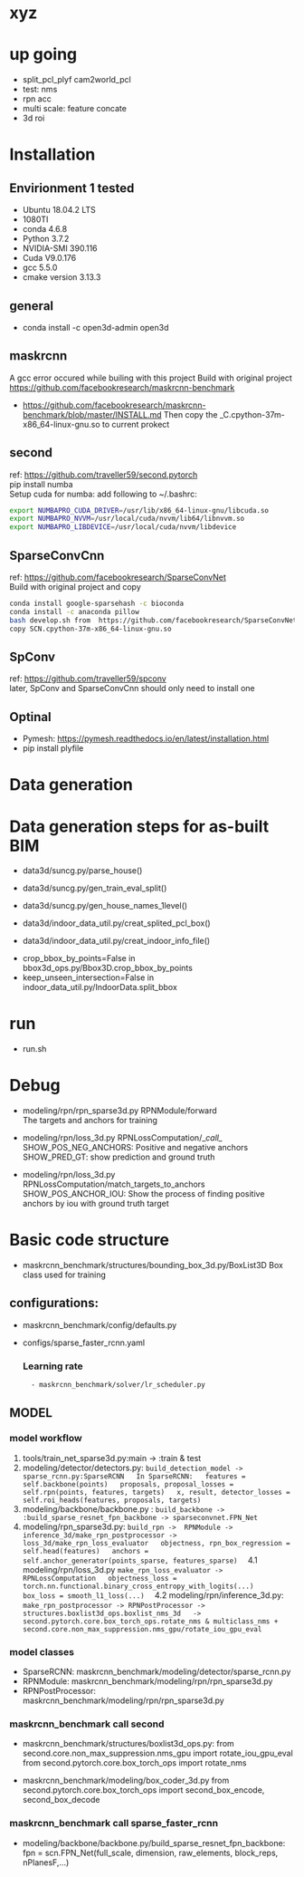 # xyz


# up going
- split_pcl_plyf cam2world_pcl
- test: nms
- rpn acc
- multi scale: feature concate
- 3d roi

# Installation

## Envirionment 1 tested
- Ubuntu 18.04.2 LTS
- 1080TI
- conda 4.6.8
- Python 3.7.2
- NVIDIA-SMI 390.116
- Cuda V9.0.176
- gcc 5.5.0
- cmake version 3.13.3

## general
- conda install -c open3d-admin open3d

## maskrcnn
A gcc error occured while builing with this project
Build with original project https://github.com/facebookresearch/maskrcnn-benchmark
- https://github.com/facebookresearch/maskrcnn-benchmark/blob/master/INSTALL.md
Then copy the \_C.cpython-37m-x86_64-linux-gnu.so to current prokect

## second
ref: https://github.com/traveller59/second.pytorch  
pip install numba  
Setup cuda for numba: add following to ~/.bashrc: 
``` bash
export NUMBAPRO_CUDA_DRIVER=/usr/lib/x86_64-linux-gnu/libcuda.so 
export NUMBAPRO_NVVM=/usr/local/cuda/nvvm/lib64/libnvvm.so 
export NUMBAPRO_LIBDEVICE=/usr/local/cuda/nvvm/libdevice 
```

## SparseConvCnn
ref: https://github.com/facebookresearch/SparseConvNet  
Build with original project and copy  
``` bash
conda install google-sparsehash -c bioconda
conda install -c anaconda pillow
bash develop.sh from  https://github.com/facebookresearch/SparseConvNet
copy SCN.cpython-37m-x86_64-linux-gnu.so
```

## SpConv        
ref: https://github.com/traveller59/spconv  
later, SpConv and SparseConvCnn should only need to install one

## Optinal
- Pymesh: https://pymesh.readthedocs.io/en/latest/installation.html
- pip install plyfile


# Data generation

# Data generation steps for as-built BIM

-  data3d/suncg.py/parse_house()
-  data3d/suncg.py/gen_train_eval_split()
-  data3d/suncg.py/gen_house_names_1level()

-  data3d/indoor_data_util.py/creat_splited_pcl_box()
-  data3d/indoor_data_util.py/creat_indoor_info_file()

* crop_bbox_by_points=False in bbox3d_ops.py/Bbox3D.crop_bbox_by_points
* keep_unseen_intersection=False in indoor_data_util.py/IndoorData.split_bbox

# run
- run.sh

# Debug

 - modeling/rpn/rpn_sparse3d.py RPNModule/forward  
        The targets and anchors for training  

 - modeling/rpn/loss_3d.py  RPNLossComputation/\__call\__  
        SHOW_POS_NEG_ANCHORS: Positive and negative anchors  
        SHOW_PRED_GT: show prediction and ground truth  

 - modeling/rpn/loss_3d.py  RPNLossComputation/match_targets_to_anchors  
        SHOW_POS_ANCHOR_IOU: Show the process of finding positive anchors by iou with ground truth target  


# Basic code structure
- maskrcnn_benchmark/structures/bounding_box_3d.py/BoxList3D
        Box class used for training
## configurations:
- maskrcnn_benchmark/config/defaults.py 
- configs/sparse_faster_rcnn.yaml

  ### Learning rate
        - maskrcnn_benchmark/solver/lr_scheduler.py

## MODEL
### model workflow
1. tools/train_net_sparse3d.py:main -> :train & test
2. modeling/detector/detectors.py:
        ```
        build_detection_model -> sparse_rcnn.py:SparseRCNN  
        In SparseRCNN:  
        features = self.backbone(points)  
        proposals, proposal_losses = self.rpn(points, features, targets)  
        x, result, detector_losses = self.roi_heads(features, proposals, targets)  
        ```
3. modeling/backbone/backbone.py :
        ```
        build_backbone -> :build_sparse_resnet_fpn_backbone -> sparseconvnet.FPN_Net  
        ```
4. modeling/rpn_sparse3d.py: 
        ```
        build_rpn ->  RPNModule -> inference_3d/make_rpn_postprocessor -> loss_3d/make_rpn_loss_evaluator  
        objectness, rpn_box_regression = self.head(features)  
        anchors = self.anchor_generator(points_sparse, features_sparse)  
        ```
4.1 modeling/rpn/loss_3d.py 
        ```
        make_rpn_loss_evaluator -> RPNLossComputation  
        objectness_loss = torch.nn.functional.binary_cross_entropy_with_logits(...)  
        box_loss = smooth_l1_loss(...)  
        ```
4.2 modeling/rpn/inference_3d.py:
        ```
        make_rpn_postprocessor -> RPNPostProcessor -> structures.boxlist3d_ops.boxlist_nms_3d  
        -> second.pytorch.core.box_torch_ops.rotate_nms & multiclass_nms + second.core.non_max_suppression.nms_gpu/rotate_iou_gpu_eval
        ```

###  model classes
- SparseRCNN:  maskrcnn_benchmark/modeling/detector/sparse_rcnn.py
- RPNModule: maskrcnn_benchmark/modeling/rpn/rpn_sparse3d.py
- RPNPostProcessor: maskrcnn_benchmark/modeling/rpn/rpn_sparse3d.py

### maskrcnn_benchmark call second
- maskrcnn_benchmark/structures/boxlist3d_ops.py:
        from second.core.non_max_suppression.nms_gpu import rotate_iou_gpu_eval
        from second.pytorch.core.box_torch_ops import rotate_nms

- maskrcnn_benchmark/modeling/box_coder_3d.py
        from second.pytorch.core.box_torch_ops import second_box_encode, second_box_decode

### maskrcnn_benchmark call sparse_faster_rcnn
- modeling/backbone/backbone.py/build_sparse_resnet_fpn_backbone:
        fpn = scn.FPN_Net(full_scale, dimension, raw_elements, block_reps, nPlanesF,...)


